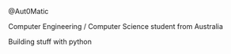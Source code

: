 @Aut0Matic

Computer Engineering / Computer Science student from Australia

Building stuff with python
<!---
Aut0Matic/Aut0Matic is a ✨ special ✨ repository because its `README.md` (this file) appears on your GitHub profile.
You can click the Preview link to take a look at your changes.
--->

